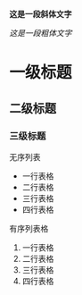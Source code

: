 **这是一段斜体文字**

*这是一段粗体文字*

# 一级标题

## 二级标题

### 三级标题

无序列表
- 一行表格
- 二行表格
- 三行表格
- 四行表格


有序列表格
1. 一行表格
2. 二行表格
3. 三行表格
4. 四行表格

 `  ` 
 
